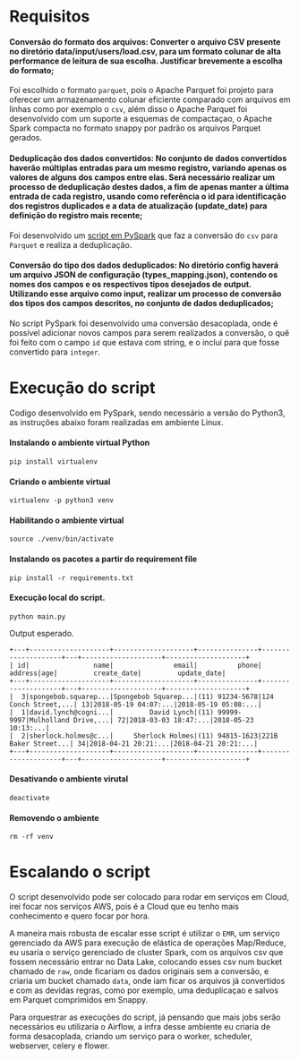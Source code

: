 # Requisitos

#### Conversão do formato dos arquivos: Converter o arquivo CSV presente no diretório data/input/users/load.csv, para um formato colunar de alta performance de leitura de sua escolha. Justificar brevemente a escolha do formato;

Foi escolhido o formato `parquet`, pois o Apache Parquet foi projeto para oferecer um armazenamento colunar eficiente comparado com arquivos em linhas como por exemplo o `csv`, além disso o Apache Parquet foi desenvolvido com um suporte a esquemas de compactaçao, o Apache Spark compacta no formato snappy por padrão os arquivos Parquet gerados.

#### Deduplicação dos dados convertidos: No conjunto de dados convertidos haverão múltiplas entradas para um mesmo registro, variando apenas os valores de alguns dos campos entre elas. Será necessário realizar um processo de deduplicação destes dados, a fim de apenas manter a última entrada de cada registro, usando como referência o id para identificação dos registros duplicados e a data de atualização (update_date) para definição do registro mais recente;

Foi desenvolvido um [script em PySpark](main.py) que faz a conversão do `csv` para `Parquet` e realiza a deduplicação.

#### Conversão do tipo dos dados deduplicados: No diretório config haverá um arquivo JSON de configuração (types_mapping.json), contendo os nomes dos campos e os respectivos tipos desejados de output. Utilizando esse arquivo como input, realizar um processo de conversão dos tipos dos campos descritos, no conjunto de dados deduplicados;

No script PySpark foi desenvolvido uma conversão desacoplada, onde é possível adicionar novos campos para serem realizados a conversão, o quê foi feito com o campo `id` que estava com string, e o incluí para que fosse convertido para `integer`.

# Execução do script

Codigo desenvolvido em PySpark, sendo necessário a versão do Python3, as instruções abaixo foram realizadas em ambiente Linux.

#### Instalando o ambiente virtual Python
```
pip install virtualenv
```

#### Criando o ambiente virtual

```
virtualenv -p python3 venv 
```

#### Habilitando o ambiente virtual

```
source ./venv/bin/activate
```


#### Instalando os pacotes a partir do requirement file

```
pip install -r requirements.txt
```
#### Execução local do script.

```
python main.py
```

Output esperado.

```
+---+--------------------+--------------------+---------------+--------------------+---+--------------------+--------------------+
| id|                name|               email|          phone|             address|age|         create_date|         update_date|
+---+--------------------+--------------------+---------------+--------------------+---+--------------------+--------------------+
|  3|spongebob.squarep...|Spongebob Squarep...|(11) 91234-5678|124 Conch Street,...| 13|2018-05-19 04:07:...|2018-05-19 05:08:...|
|  1|david.lynch@cogni...|         David Lynch|(11) 99999-9997|Mulholland Drive,...| 72|2018-03-03 18:47:...|2018-05-23 10:13:...|
|  2|sherlock.holmes@c...|     Sherlock Holmes|(11) 94815-1623|221B Baker Street...| 34|2018-04-21 20:21:...|2018-04-21 20:21:...|
+---+--------------------+--------------------+---------------+--------------------+---+--------------------+--------------------+
```

#### Desativando o ambiente virutal

```
deactivate
```

#### Removendo o ambiente

```
rm -rf venv
```

# Escalando o script

O script desenvolvido pode ser colocado para rodar em serviços em Cloud, irei focar nos serviços AWS, pois é a Cloud que eu tenho mais conhecimento e quero focar por hora.

A maneira mais robusta de escalar esse script é utilizar o `EMR`, um serviço gerenciado da AWS para execução de elástica de operações Map/Reduce, eu usaria o serviço gerenciado de cluster Spark, com os arquivos csv que fossem necessário entrar no Data Lake, colocando esses csv num bucket chamado de `raw`, onde ficariam os dados originais sem a conversão, e criaria um bucket chamado `data`, onde iam ficar os arquivos já convertidos e com as devidas regras, como por exemplo, uma deduplicaçao e salvos em Parquet comprimidos em Snappy.

Para orquestrar as execuções do script, já pensando que mais jobs serão necessários eu utilizaria o Airflow, a infra desse ambiente eu criaria de forma desacoplada, criando um serviço para o worker, scheduler, webserver, celery e flower.
